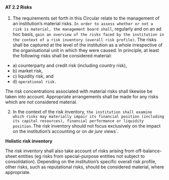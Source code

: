 #### AT 2.2 Risks

1. The requirements set forth in this Circular relate to the management of an institution’s material risks. `In order to assess whether or not a risk is material, the management board shall`, regularly and on an ad hoc basis, `gain an overview of the risks faced by the institution in the context of a risk inventory (overall risk profile)`. The risks shall be captured at the level of the institution as a whole irrespective of the organisational unit in which they were caused.
In principle, at least the following risks shall be considered material:

- a) counterparty and credit risk (including country risk),
- b) market risk,
- c) liquidity risk, and
- d) `operational risk.`

The risk concentrations associated with material risks shall likewise be taken into account. Appropriate arrangements shall be made for any risks which are not considered material.

2. In the context of the risk inventory, `the institution shall examine which risks may materially impair its financial position (including its capital resources), financial performance or liquidity position.`The risk inventory should not focus exclusively on the impact on the institution’s accounting or on *de jure* views`.

**Holistic risk inventory** 

The risk inventory shall also take account of risks arising from off-balance-sheet entities (eg risks from special-purpose entities not subject to consolidation). Depending on the institution’s specific overall risk profile, other risks, such as reputational risks, should be considered material, where appropriate.
